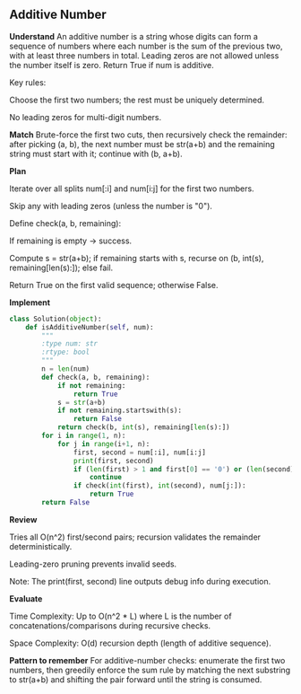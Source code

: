 ## Additive Number
**Understand**
An additive number is a string whose digits can form a sequence of numbers where each number is the sum of the previous two, with at least three numbers in total. Leading zeros are not allowed unless the number itself is zero. Return True if num is additive.

Key rules:

Choose the first two numbers; the rest must be uniquely determined.

No leading zeros for multi-digit numbers.

**Match**
Brute-force the first two cuts, then recursively check the remainder: after picking (a, b), the next number must be str(a+b) and the remaining string must start with it; continue with (b, a+b).

**Plan**

Iterate over all splits num[:i] and num[i:j] for the first two numbers.

Skip any with leading zeros (unless the number is "0").

Define check(a, b, remaining):

If remaining is empty → success.

Compute s = str(a+b); if remaining starts with s, recurse on (b, int(s), remaining[len(s):]); else fail.

Return True on the first valid sequence; otherwise False.

**Implement**
```py
class Solution(object):
    def isAdditiveNumber(self, num):
        """
        :type num: str
        :rtype: bool
        """
        n = len(num)
        def check(a, b, remaining):
            if not remaining:
                return True
            s = str(a+b)
            if not remaining.startswith(s):
                return False
            return check(b, int(s), remaining[len(s):])
        for i in range(1, n):
            for j in range(i+1, n):
                first, second = num[:i], num[i:j]
                print(first, second)
                if (len(first) > 1 and first[0] == '0') or (len(second) > 1 and second[0] == '0'):
                    continue
                if check(int(first), int(second), num[j:]):
                    return True
        return False
```

**Review**

Tries all O(n^2) first/second pairs; recursion validates the remainder deterministically.

Leading-zero pruning prevents invalid seeds.

Note: The print(first, second) line outputs debug info during execution.

**Evaluate**

Time Complexity: Up to O(n^2 * L) where L is the number of concatenations/comparisons during recursive checks.

Space Complexity: O(d) recursion depth (length of additive sequence).

**Pattern to remember**
For additive-number checks: enumerate the first two numbers, then greedily enforce the sum rule by matching the next substring to str(a+b) and shifting the pair forward until the string is consumed.